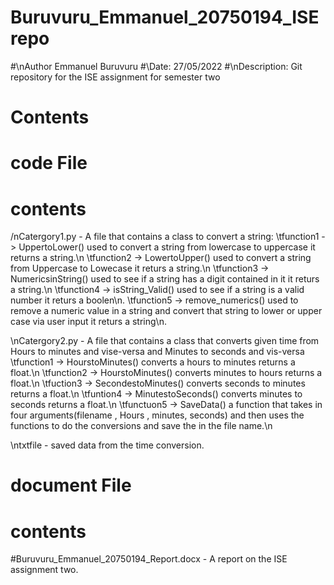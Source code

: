 # Buruvuru_Emmanuel_20750194_ISErepo
#\nAuthor Emmanuel Buruvuru 
#\Date: 27/05/2022 
#\nDescription: Git repository for the ISE assignment for semester two

# Contents

# code File 
# contents

/nCatergory1.py - A file that contains a class to convert a string:
                \tfunction1 -> UppertoLower() used to convert  a string from lowercase to uppercase it returns a string.\n 
                \tfunction2 -> LowertoUpper() used to convert a string from Uppercase to Lowecase it returs a string.\n
                \tfunction3 -> NumericsinString() used to see if a string has a digit contained in it  it returs a string.\n 
                \tfunction4 -> isString_Valid() used to see if a string is a valid number  it returs a boolen\n.
                \tfunction5 -> remove_numerics() used to remove a numeric value in a string and convert that string to lower or upper case via user input  it returs a string\n. 
                
\nCatergory2.py - A file that contains a class that converts given time from Hours to minutes and vise-versa and Minutes to seconds and vis-versa
                \tfunction1 -> HourstoMinutes() converts a hours to minutes returns a float.\n 
                \tfunction2 -> HourstoMinutes() converts minutes to hours returns a float.\n
                \tfuction3 -> SecondestoMinutes() converts seconds to minutes returns a float.\n
                \tfuntion4 -> MinutestoSeconds() converts minutes to seconds returns a float.\n
                \tfunctuon5 -> SaveData() a function that takes in four arguments(filename , Hours , minutes, seconds) and then uses the functions to do the            conversions and save the in the file name.\n 
                
                
\ntxtfile - saved data from the time conversion. 

# document File
# contents

#Buruvuru_Emmanuel_20750194_Report.docx - A report on the ISE assignment two. 

